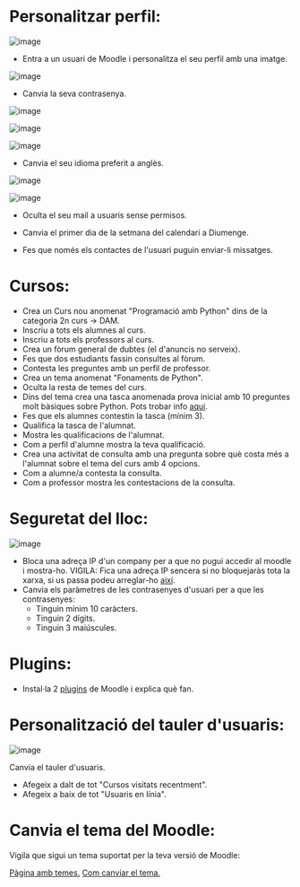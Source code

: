 # Personalitzar perfil:

![image](https://user-images.githubusercontent.com/110727546/207070729-91000a9b-782a-43ed-8f50-344d9db3ad3f.png)

- Entra a un usuari de Moodle i personalitza el seu perfil amb una imatge.

![image](https://user-images.githubusercontent.com/104194787/212111165-c77a1c8a-4782-40bd-ba56-69e9426fe292.png)

- Canvia la seva contrasenya.

![image](https://user-images.githubusercontent.com/104194787/212111597-1314ba67-d23e-4522-a164-35fcd18e3930.png)

![image](https://user-images.githubusercontent.com/104194787/212111684-64ead846-6727-4214-8bd2-db0280acda4c.png)

![image](https://user-images.githubusercontent.com/104194787/212111874-59bc0592-fc57-4d3d-abed-f87dd86326f8.png)

- Canvia el seu idioma preferit a anglès.

![image](https://user-images.githubusercontent.com/104194787/212112285-4a6c05a4-eeb1-4147-96f7-e18ba6cc174a.png)

![image](https://user-images.githubusercontent.com/104194787/212112353-7ab0b11b-1162-4fe5-86b7-8375c7bfa781.png)

- Oculta el seu mail a usuaris sense permisos.



- Canvia el primer dia de la setmana del calendari a Diumenge.
- Fes que només els contactes de l'usuari puguin enviar-li missatges.

# Cursos:

- Crea un Curs nou anomenat "Programació amb Python" dins de la categoria 2n curs -> DAM.
- Inscriu a tots els alumnes al curs.
- Inscriu a tots els professors al curs.
- Crea un fòrum general de dubtes (el d'anuncis no serveix).
- Fes que dos estudiants fassin consultes al fòrum.
- Contesta les preguntes amb un perfil de professor.
- Crea un tema anomenat "Fonaments de Python".
- Oculta la resta de temes del curs.
- Dins del tema crea una tasca anomenada prova inicial amb 10 preguntes molt bàsiques sobre Python. Pots trobar info [aqui](https://www.w3schools.com/python/).
- Fes que els alumnes contestin la tasca (mínim 3).
- Qualifica la tasca de l'alumnat.
- Mostra les qualificacions de l'alumnat.
- Com a perfil d'alumne mostra la teva qualificació.
- Crea una activitat de consulta amb una pregunta sobre què costa més a l'alumnat sobre el tema del curs amb 4 opcions.
- Com a alumne/a contesta la consulta.
- Com a professor mostra les contestacions de la consulta.

# Seguretat del lloc:

![image](https://user-images.githubusercontent.com/110727546/207085138-c3cbcb81-edee-45a1-8b11-daf20093e56d.png)


- Bloca una adreça IP d'un company per a que no pugui accedir al moodle i mostra-ho. VIGILA: Fica una adreça IP sencera si no bloquejaràs tota la xarxa, si us passa podeu arreglar-ho [així](https://moodle.org/mod/forum/discuss.php?d=323745).
- Canvia els paràmetres de les contrasenyes d'usuari per a que les contrasenyes:
  - Tinguin mínim 10 caràcters.
  - Tinguin 2 dígits.
  - Tinguin 3 maiúscules.

# Plugins:

- Instal·la 2 [plugins](https://moodle.org/plugins/) de Moodle i explica què fan.

# Personalització del tauler d'usuaris:

![image](https://user-images.githubusercontent.com/110727546/207088651-6131a2b1-20c7-4a9f-b50a-317295ce70f1.png)

Canvia el tauler d'usuaris.

- Afegeix a dalt de tot "Cursos visitats recentment".
- Afegeix a baix de tot "Usuaris en línia".

# Canvia el tema del Moodle:

Vigila que sigui un tema suportat per la teva versió de Moodle:

[Pàgina amb temes.](https://moodle.org/plugins/browse.php?list=category&id=3)
[Com canviar el tema.](https://docs.moodle.org/24/en/Installing_a_new_theme)


